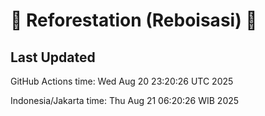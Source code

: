 
# 🌳 Reforestation (Reboisasi) 🌲

## Last Updated

GitHub Actions time: Wed Aug 20 23:20:26 UTC 2025

Indonesia/Jakarta time: Thu Aug 21 06:20:26 WIB 2025
